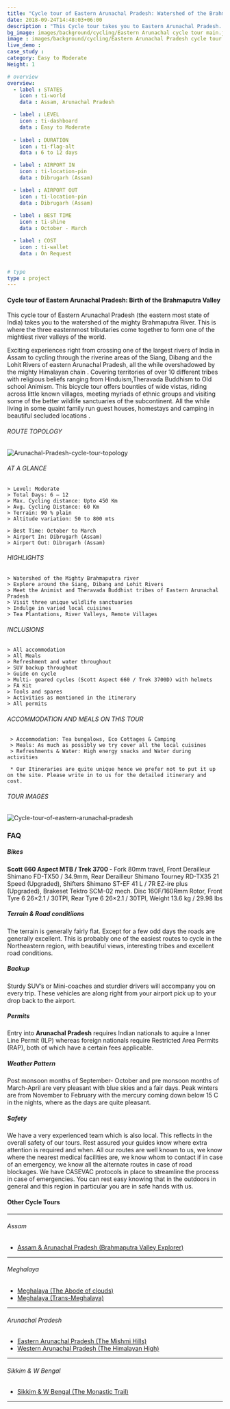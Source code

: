 ```yaml
---
title: "Cycle tour of Eastern Arunachal Pradesh: Watershed of the Brahmaputra "
date: 2018-09-24T14:48:03+06:00
description : "This Cycle tour takes you to Eastern Arunachal Pradesh. Ride across the watershed of the Mighty Brahmaputra River"
bg_image: images/background/cycling/Eastern Arunachal cycle tour main.jpg
image : images/background/cycling/Eastern Arunachal Pradesh cycle tour.jpg
live_demo : 
case_study : 
category: Easy to Moderate
Weight: 1

# overview
overview:
  - label : STATES
    icon : ti-world
    data : Assam, Arunachal Pradesh 

  - label : LEVEL
    icon : ti-dashboard
    data : Easy to Moderate
   
  - label : DURATION
    icon : ti-flag-alt
    data : 6 to 12 days

  - label : AIRPORT IN
    icon : ti-location-pin
    data : Dibrugarh (Assam)

  - label : AIRPORT OUT
    icon : ti-location-pin
    data : Dibrugarh (Assam)
    
  - label : BEST TIME
    icon : ti-shine
    data : October - March

  - label : COST
    icon : ti-wallet
    data : On Request


# type
type : project
---
```


#### Cycle tour of Eastern Arunachal Pradesh: Birth of the Brahmaputra Valley

This cycle tour of  Eastern Arunachal Pradesh (the eastern most state of India) takes you to the watershed of the mighty Brahmaputra River. This is where the three easternmost tributaries come together to form one of the mightiest river valleys of the world.

Exciting experiences right from crossing one of the largest rivers of India in Assam to cycling through the riverine areas of the Siang, Dibang and the Lohit Rivers of eastern Arunachal Pradesh, all the while overshadowed by the mighty Himalayan chain . Covering territories of over 10 different tribes with religious beliefs ranging from Hinduism,Theravada Buddhism to Old school Animism. This bicycle tour offers bounties of wide vistas, riding across little known villages, meeting myriads of ethnic groups and visiting some of the better wildlife sanctuaries of the subcontinent. All the while living in some quaint family run guest houses, homestays and camping in beautiful secluded locations .



###### ROUTE TOPOLOGY

![Arunachal-Pradesh-cycle-tour-topology](/images/project/WatershedOFtheBRAHMAPUTRA.jpg)

###### AT A GLANCE
```
> Level: Moderate
> Total Days: 6 – 12
> Max. Cycling distance: Upto 450 Km
> Avg. Cycling Distance: 60 Km
> Terrain: 90 % plain
> Altitude variation: 50 to 800 mts

> Best Time: October to March
> Airport In: Dibrugarh (Assam)
> Airport Out: Dibrugarh (Assam)
```




###### HIGHLIGHTS
```
> Watershed of the Mighty Brahmaputra river
> Explore around the Siang, Dibang and Lohit Rivers
> Meet the Animist and Theravada Buddhist tribes of Eastern Arunachal Pradesh
> Visit three unique wildlife sanctuaries
> Indulge in varied local cuisines
> Tea Plantations, River Valleys, Remote Villages
```

###### INCLUSIONS
```
> All accommodation
> All Meals
> Refreshment and water throughout
> SUV backup throughout
> Guide on cycle
> Multi- geared cycles (Scott Aspect 660 / Trek 3700D) with helmets
> FA Kit
> Tools and spares
> Activities as mentioned in the itinerary
> All permits
```

###### ACCOMMODATION AND MEALS ON THIS TOUR

```
 > Accommodation: Tea bungalows, Eco Cottages & Camping
 > Meals: As much as possibly we try cover all the local cuisines
 > Refreshments & Water: High energy snacks and Water during activities 
```

``` * Our Itineraries are quite unique hence we prefer not to put it up on the site. Please write in to us for the detailed itinerary and cost.```

###### TOUR IMAGES

![Cycle-tour-of-eastern-arunachal-pradesh](/images/background/cycling/eastern-arunachal-pradesh-cycle-tour-gallery.jpg)



### FAQ

##### Bikes

**Scott 660 Aspect MTB / Trek 3700 -**
Fork 80mm travel, Front Derailleur Shimano FD-TX50 / 34.9mm, Rear Derailleur Shimano Tourney RD-TX35 21 Speed (Upgraded), Shifters Shimano ST-EF 41 L / 7R EZ-ire plus (Upgraded), Brakeset Tektro SCM-02 mech. Disc 160F/160Rmm Rotor, Front Tyre 6 26×2.1 / 30TPI, Rear Tyre 6 26×2.1 / 30TPI, Weight 13.6 kg / 29.98 lbs

##### Terrain & Road conditiions

The terrain is generally fairly flat. Except for a few odd days the roads are generally excellent. This is probably one of the easiest routes to cycle in the Northeastern region, with beautiful views, interesting tribes and excellent road conditions.

##### Backup
Sturdy SUV’s or Mini-coaches and sturdier drivers will accompany you on every trip. These vehicles are along right from your airport pick up to your drop back to the airport.

##### Permits
Entry into **Arunachal Pradesh** requires Indian nationals to aquire a Inner Line Permit (ILP) whereas foreign nationals require Restricted Area Permits (RAP), both of which have a certain fees applicable.

##### Weather Pattern
Post monsoon months of September- October and pre monsoon months of March-April are very pleasant with blue skies and a fair days. Peak winters are from November to February with the mercury coming down below 15 C in the nights, where as the days are quite pleasant.

##### Safety 
We have a very experienced team which is also local. This reflects in the overall safety of our tours. Rest assured your guides know where extra attention is required and when. All our routes are well known to us, we know where the nearest medical facilities are, we know whom to contact if in case of an emergency, we know all the alternate routes in case of road blockages. We have CASEVAC protocols in place to streamline the process in case of emergencies. You can rest easy knowing that in the outdoors in general and this region in particular you are in safe hands with us.

#### Other Cycle Tours
---

###### *Assam*

+ [Assam & Arunachal Pradesh (Brahmaputra Valley Explorer)](/cycling/cycle-tour-of-assam/) 

---

###### *Meghalaya*

+ [Meghalaya (The Abode of clouds)](/cycling/cycle-tour-of-meghalaya-the-abode-of-clouds/) 
+ [Meghalaya (Trans-Meghalaya)](/cycling/trans-meghalaya-cycle-tour/) 

---
###### *Arunachal Pradesh*

+ [Eastern Arunachal Pradesh (The Mishmi Hills)](/cycling/cycling-in-arunachal-pradesh/) 
+ [Western Arunachal Pradesh (The Himalayan High)](/cycling/cycle-tour-of-western-arunachal-pradesh/) 

---
###### *Sikkim & W Bengal*

+ [Sikkim & W Bengal (The Monastic Trail)](/cycling/cycle-tour-of-sikkim/)

---



 